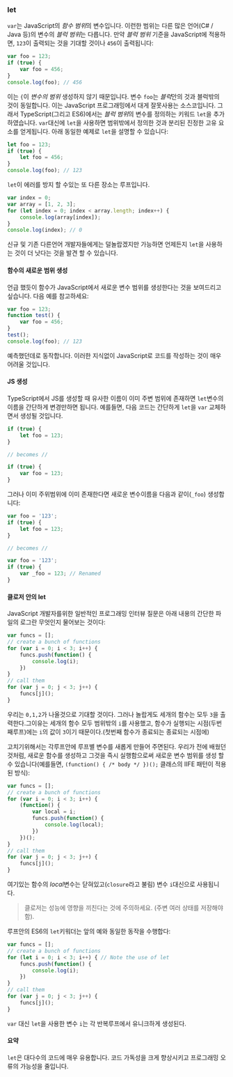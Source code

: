 ### let

`var`는 JavaScript의 *함수 범위*의 변수입니다. 이런한 범위는 다른 많은 언어(C# / Java 등)의 변수의 *블럭 범위*는 다릅니다. 만약 *블럭 범위* 기준을 JavaScript에 적용하면, `123`이 출력되는 것을 기대할 것이나 `456`이 출력됩니다:

```ts
var foo = 123;
if (true) {
    var foo = 456;
}
console.log(foo); // 456
```
이는 `{`이 *변수의 범위* 생성하지 않기 때문입니다. 변수 `foo`는 *블럭*안의 것과 블럭밖의 것이 동일합니다. 이는 JavaScript 프로그래밍에서 대게 잘못사용는 소스코입니다. 그래서 TypeScript(그리고 ES6)에서는 *블럭 범위*의 변수를 정의하는 키워드 `let`을 추가하였습니다. `var`대신에 `let`을 사용하면 범위밖에서 정의한 것과 분리된 진정한 고유 요소를 얻게됩니다. 아래 동일한 예제로 `let`을 설명할 수 있습니다:

```ts
let foo = 123;
if (true) {
    let foo = 456;
}
console.log(foo); // 123
```

`let`이 에러를 방지 할 수있는 또 다른 장소는 루프입니다.
```ts
var index = 0;
var array = [1, 2, 3];
for (let index = 0; index < array.length; index++) {
    console.log(array[index]);
}
console.log(index); // 0
```
신규 및 기존 다른언어 개발자들에게는 덜놀랍겠지만 가능하면 언제든지 `let`을 사용하는 것이 더 낫다는 것을 발견 할 수 있습니다.

#### 함수의 새로운 범위 생성
언급 했듯이 함수가 JavaScript에서 새로운 변수 범위를 생성한다는 것을 보여드리고 싶습니다. 다음 예를 참고하세요:

```ts
var foo = 123;
function test() {
    var foo = 456;
}
test();
console.log(foo); // 123
```
예측했던데로 동작합니다. 이러한 지식없이 JavaScript로 코드를 작성하는 것이 매우 어려울 것입니다.

#### JS 생성
TypeScript에서 JS를 생성할 때 유사한 이름이 이미 주변 범위에 존재하면 `let`변수의 이름을 간단하게 변경만하면 됩니다. 예를들면, 다음 코드는 간단하게 `let`을 `var` 교체하면서 생성될 것입니다.

```ts
if (true) {
    let foo = 123;
}

// becomes //

if (true) {
    var foo = 123;
}
```
그러나 이미 주위범위에 이미 존재한다면 새로운 변수이름을 다음과 같이(`_foo`) 생성합니다:

```ts
var foo = '123';
if (true) {
    let foo = 123;
}

// becomes //

var foo = '123';
if (true) {
    var _foo = 123; // Renamed
}
```

#### 클로저 안의 let
JavaScript 개발자를위한 일반적인 프로그래밍 인터뷰 질문은 아래 내용의 간단한 파일의 로그란 무엇인지 물어보는 것이다:

```ts
var funcs = [];
// create a bunch of functions
for (var i = 0; i < 3; i++) {
    funcs.push(function() {
        console.log(i);
    })
}
// call them
for (var j = 0; j < 3; j++) {
    funcs[j]();
}
```
우리는 `0,1,2`가 나올것으로 기대할 것이다. 그러나 놀랍게도 세개의 함수는 모두 `3`을 출력한다.그이유는 세개의 함수 모두 범위밖의 `i`를 사용했고, 함수가 실행되는 시점(두번째루프)에는 `i`의 값이 `3`이기 때문이다.(첫번째 함수가 종료되는 종료되는 시점에)

고치기위해서는 각루프안에 루프별 변수를 새롭게 만들어 주면된다. 우리가 전에 배웠던 것처럼, 새로운 함수를 생성하고 그것을 즉시 실행함으로써 새로운 변수 범위를 생성 할 수 있습니다(예를들면, `(function() { /* body */ })();` 클래스의 IIFE 패턴이 적용된 방식):
```ts
var funcs = [];
// create a bunch of functions
for (var i = 0; i < 3; i++) {
    (function() {
        var local = i;
        funcs.push(function() {
            console.log(local);
        })
    })();
}
// call them
for (var j = 0; j < 3; j++) {
    funcs[j]();
}
```
여기있는 함수의 *local*변수는 닫혀있고(`closure`라고 불림) 변수 `i`대신으로 사용됩니다.

> 클로저는 성능에 영향을 끼친다는 것에 주의하세요. (주변 여러 상태를 저장해야 함).

루프안의 ES6의 `let`키워더는 앞의 예와 동일한 동작을 수행합다:

```ts
var funcs = [];
// create a bunch of functions
for (let i = 0; i < 3; i++) { // Note the use of let
    funcs.push(function() {
        console.log(i);
    })
}
// call them
for (var j = 0; j < 3; j++) {
    funcs[j]();
}
```

`var` 대신 `let`을 사용한 변수 `i`는 각 반복루프에서 유니크하게 생성된다.

#### 요약
`let`은 대다수의 코드에 매우 유용합니다. 코드 가독성을 크게 향상시키고 프로그래밍 오류의 가능성을 줄입니다.



[](https://github.com/olov/defs/blob/master/loop-closures.md)
